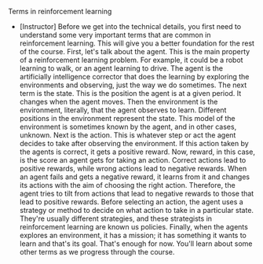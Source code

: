 Terms in reinforcement learning
- [Instructor] Before we get into the technical details, you first need to understand some very important terms that are common in reinforcement learning. This will give you a better foundation for the rest of the course. First, let's talk about the agent. This is the main property of a reinforcement learning problem. For example, it could be a robot learning to walk, or an agent learning to drive. The agent is the artificially intelligence corrector that does the learning by exploring the environments and observing, just the way we do sometimes. The next term is the state. This is the position the agent is at a given period. It changes when the agent moves. Then the environment is the environment, literally, that the agent observes to learn. Different positions in the environment represent the state. This model of the environment is sometimes known by the agent, and in other cases, unknown. Next is the action. This is whatever step or act the agent decides to take after observing the environment. If this action taken by the agents is correct, it gets a positive reward. Now, reward, in this case, is the score an agent gets for taking an action. Correct actions lead to positive rewards, while wrong actions lead to negative rewards. When an agent fails and gets a negative reward, it learns from it and changes its actions with the aim of choosing the right action. Therefore, the agent tries to tilt from actions that lead to negative rewards to those that lead to positive rewards. Before selecting an action, the agent uses a strategy or method to decide on what action to take in a particular state. They're usually different strategies, and these strategists in reinforcement learning are known us policies. Finally, when the agents explores an environment, it has a mission; it has something it wants to learn and that's its goal. That's enough for now. You'll learn about some other terms as we progress through the course.